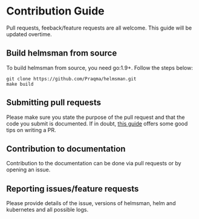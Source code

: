 # Contribution Guide

Pull requests, feeback/feature requests are all welcome. This guide will be updated overtime.

## Build helmsman from source

To build helmsman from source, you need go:1.9+.  Follow the steps below:

```
git clone https://github.com/Praqma/helmsman.git
make build
```

## Submitting pull requests

Please make sure you state the purpose of the pull request and that the code you submit is documented. If in doubt, [this guide](https://blog.github.com/2015-01-21-how-to-write-the-perfect-pull-request/) offers some good tips on writing a PR.

## Contribution to documentation

Contribution to the documentation can be done via pull requests or by opening an issue.

## Reporting issues/feature requests

Please provide details of the issue, versions of helmsman, helm and kubernetes and all possible logs.

